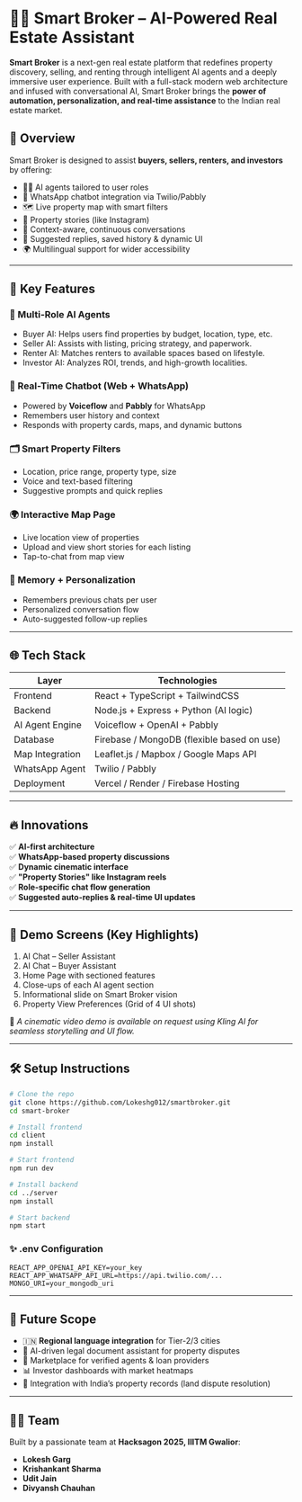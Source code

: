 
# 🧠🏡 Smart Broker – AI-Powered Real Estate Assistant

**Smart Broker** is a next-gen real estate platform that redefines property discovery, selling, and renting through intelligent AI agents and a deeply immersive user experience. Built with a full-stack modern web architecture and infused with conversational AI, Smart Broker brings the **power of automation, personalization, and real-time assistance** to the Indian real estate market.

## 🚀 Overview

Smart Broker is designed to assist **buyers, sellers, renters, and investors** by offering:
- 🧑‍💼 AI agents tailored to user roles
- 📲 WhatsApp chatbot integration via Twilio/Pabbly
- 🗺️ Live property map with smart filters
- 📸 Property stories (like Instagram)
- 🧭 Context-aware, continuous conversations
- 🧠 Suggested replies, saved history & dynamic UI
- 🌍 Multilingual support for wider accessibility

---

## 🧩 Key Features

### 🤖 Multi-Role AI Agents
- Buyer AI: Helps users find properties by budget, location, type, etc.
- Seller AI: Assists with listing, pricing strategy, and paperwork.
- Renter AI: Matches renters to available spaces based on lifestyle.
- Investor AI: Analyzes ROI, trends, and high-growth localities.

### 💬 Real-Time Chatbot (Web + WhatsApp)
- Powered by **Voiceflow** and **Pabbly** for WhatsApp
- Remembers user history and context
- Responds with property cards, maps, and dynamic buttons

### 🗂️ Smart Property Filters
- Location, price range, property type, size
- Voice and text-based filtering
- Suggestive prompts and quick replies

### 🌍 Interactive Map Page
- Live location view of properties
- Upload and view short stories for each listing
- Tap-to-chat from map view

### 🧠 Memory + Personalization
- Remembers previous chats per user
- Personalized conversation flow
- Auto-suggested follow-up replies

---

## 🌐 Tech Stack

| Layer           | Technologies                                    |
|----------------|--------------------------------------------------|
| Frontend        | React + TypeScript + TailwindCSS                |
| Backend         | Node.js + Express + Python (AI logic)           |
| AI Agent Engine | Voiceflow + OpenAI + Pabbly                     |
| Database        | Firebase / MongoDB (flexible based on use)      |
| Map Integration | Leaflet.js / Mapbox / Google Maps API           |
| WhatsApp Agent  | Twilio / Pabbly                                  |
| Deployment      | Vercel / Render / Firebase Hosting               |

---

## 🔥 Innovations

✅ **AI-first architecture**  
✅ **WhatsApp-based property discussions**  
✅ **Dynamic cinematic interface**  
✅ **"Property Stories" like Instagram reels**  
✅ **Role-specific chat flow generation**  
✅ **Suggested auto-replies & real-time UI updates**

---

## 📸 Demo Screens (Key Highlights)

1. AI Chat – Seller Assistant  
2. AI Chat – Buyer Assistant  
3. Home Page with sectioned features  
4. Close-ups of each AI agent section  
5. Informational slide on Smart Broker vision  
6. Property View Preferences (Grid of 4 UI shots)

🎥 _A cinematic video demo is available on request using Kling AI for seamless storytelling and UI flow._

---

## 🛠️ Setup Instructions

```bash
# Clone the repo
git clone https://github.com/Lokeshg012/smartbroker.git
cd smart-broker

# Install frontend
cd client
npm install

# Start frontend
npm run dev

# Install backend
cd ../server
npm install

# Start backend
npm start
```

### ✨ .env Configuration
```env
REACT_APP_OPENAI_API_KEY=your_key
REACT_APP_WHATSAPP_API_URL=https://api.twilio.com/...
MONGO_URI=your_mongodb_uri
```

---

## 🧠 Future Scope

- 🇮🇳 **Regional language integration** for Tier-2/3 cities  
- 📄 AI-driven legal document assistant for property disputes  
- 💼 Marketplace for verified agents & loan providers  
- 📊 Investor dashboards with market heatmaps  
- 🧾 Integration with India’s property records (land dispute resolution)

---

## 👨‍💻 Team

Built by a passionate team at **Hacksagon 2025, IIITM Gwalior**:
- **Lokesh Garg**  
- **Krishankant Sharma**  
- **Udit Jain**  
- **Divyansh Chauhan**
